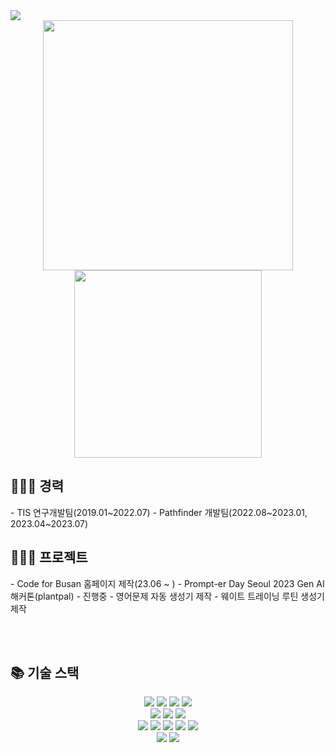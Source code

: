 <img src="https://capsule-render.vercel.app/api?type=waving&color=gradient&height=200&section=header&text=Seunghee's%20Github&fontSize=60" />
<div align="center">
  <img src="https://github-readme-stats.vercel.app/api?username=roh200413&show_icons=true" width=400>
  <img src="https://github-readme-stats.vercel.app/api/top-langs/?username=roh200413&layout=compact" width=300>
</div>
<h2>👨🏽‍💻 경력</h2>
- TIS 연구개발팀(2019.01~2022.07)
- Pathfinder 개발팀(2022.08~2023.01, 2023.04~2023.07)
<h2>👨🏽‍💻 프로젝트</h2>
- Code for Busan 홈페이지 제작(23.06 ~ )
- Prompt-er Day Seoul 2023 Gen AI 해커톤(plantpal) - 진행중
- 영어문제 자동 생성기 제작
- 웨이트 트레이닝 루틴 생성기 제작
  
<br/><br/>
<h2>📚 기술 스택</h2>
<div align=center> 
  
  <img src="https://img.shields.io/badge/c++-%2300599C.svg?style=flat-square&logo=c%2B%2B&logoColor=white"/>
  <img src="https://img.shields.io/badge/c%23-%23239120.svg?style=flat-square&logo=c-sharp&logoColor=white"/>
  <img src="https://img.shields.io/badge/WPF-%23239120.svg?style=flat-square&logo=WPF&logoColor=white"/>
  <img src="https://img.shields.io/badge/PostgreSQL-4169E1.svg?style=flat-square&logo=PostgreSQL&logoColor=white"/>
  <br/>
  <img src="https://img.shields.io/badge/Python-3766AB?style=flat-square&logo=Python&logoColor=white"/></a>
  <img src="https://img.shields.io/badge/Tensorflow-FF9900?style=flat-square&logo=Tensorflow&logoColor=White"/>
  <img src="https://img.shields.io/badge/Keras-FFCC33?style=flat-square&logo=Keras&logoColor=White"/>
  <br/>
  <img src="https://img.shields.io/badge/java-007396?style=flat-square&logo=java&logoColor=white">
  <img src="https://img.shields.io/badge/spring-6DB33F?style=flat-square&logo=spring&logoColor=white">
  <img src="https://img.shields.io/badge/springboot-6DB33F?style=flat-square&logo=springboot&logoColor=white">
  <img src="https://img.shields.io/badge/mysql-4479A1?style=flat-square&logo=mysql&logoColor=white"> 
  <img src="https://img.shields.io/badge/mariaDB-003545?style=flat-square &logo=mariaDB&logoColor=white"> 
  <br/>
  <img src="https://img.shields.io/badge/github-181717?style=flat-square&logo=github&logoColor=white">
  <img src="https://img.shields.io/badge/git-F05032?style=flat-square&logo=git&logoColor=white">


</div>
<!--
**roh200413/roh200413** is a ✨ _special_ ✨ repository because its `README.md` (this file) appears on your GitHub profile.

Here are some ideas to get you started:

- 🔭 I’m currently working on ...
- 🌱 I’m currently learning ...
- 👯 I’m looking to collaborate on ...
- 🤔 I’m looking for help with ...
- 💬 Ask me about ...
- 📫 How to reach me: ...
- 😄 Pronouns: ...
- ⚡ Fun fact: ...
-->

